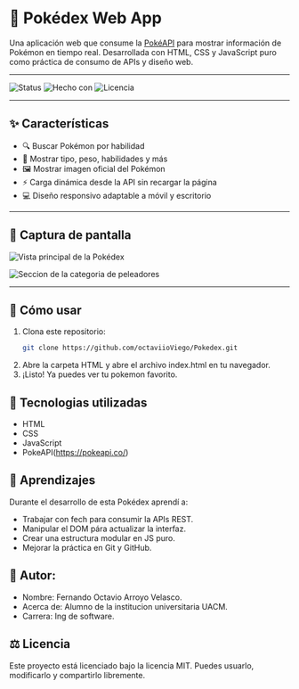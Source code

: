 # 📱 Pokédex Web App

Una aplicación web que consume la [PokéAPI](https://pokeapi.co/) para mostrar información de Pokémon en tiempo real. Desarrollada con HTML, CSS y JavaScript puro como práctica de consumo de APIs y diseño web.

---

![Status](https://img.shields.io/badge/estado-en%20desarrollo-yellow)
![Hecho con](https://img.shields.io/badge/hecho%20con-JavaScript-blue)
![Licencia](https://img.shields.io/badge/licencia-MIT-green)

---

## ✨ Características

- 🔍 Buscar Pokémon por habilidad
- 🧬 Mostrar tipo, peso, habilidades y más
- 🖼️ Mostrar imagen oficial del Pokémon
- ⚡ Carga dinámica desde la API sin recargar la página
- 💻 Diseño responsivo adaptable a móvil y escritorio

---

## 📸 Captura de pantalla

![Vista principal de la Pokédex](IMAGENES-DEMO/main.png)

![Seccion de la categoria de peleadores](IMAGENES/peleador.png)


---

## 🚀 Cómo usar

1. Clona este repositorio:
   ```bash
   git clone https://github.com/octaviioViego/Pokedex.git

2. Abre la carpeta HTML y abre el archivo index.html en tu navegador.
3. ¡Listo! Ya puedes ver tu pokemon favorito.

## 🤖 Tecnologias utilizadas
- HTML
- CSS
- JavaScript
- PokeAPI(https://pokeapi.co/)

## 🧠 Aprendizajes
 Durante el desarrollo de esta Pokédex aprendí a:
- Trabajar con fech para consumir la APIs REST.
- Manipular el DOM pára actualizar la interfaz.
- Crear una estructura modular en JS puro.
- Mejorar la práctica en Git y GitHub.

## 👨 Autor:
- Nombre: Fernando Octavio Arroyo Velasco.
- Acerca de: Alumno de la institucion universitaria UACM.
- Carrera: Ing de software.

## ⚖️  Licencia 
 Este proyecto está licenciado bajo la licencia MIT. Puedes usuarlo, modificarlo y compartirlo libremente.



